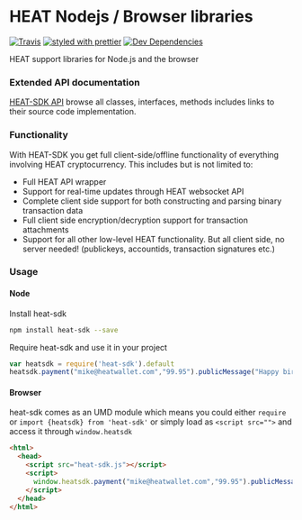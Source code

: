 # HEAT Nodejs / Browser libraries

[![Travis](https://img.shields.io/travis/Heat-Ledger-Ltd/heat-sdk.svg)](https://travis-ci.org/Heat-Ledger-Ltd/heat-sdk)
[![styled with prettier](https://img.shields.io/badge/styled_with-prettier-ff69b4.svg)](https://github.com/prettier/prettier)
[![Dev Dependencies](https://david-dm.org/Heat-Ledger-Ltd/heat-sdk/dev-status.svg)](https://david-dm.org/Heat-Ledger-Ltd/heat-sdk?type=dev)

HEAT support libraries for Node.js and the browser

### Extended API documentation

[HEAT-SDK API](https://heat-ledger-ltd.github.io/heat-sdk/) browse all classes, interfaces, methods includes links to their source code implementation.

### Functionality

With HEAT-SDK you get full client-side/offline functionality of everything involving HEAT cryptocurrency. 
This includes but is not limited to:

- Full HEAT API wrapper
- Support for real-time updates through HEAT websocket API
- Complete client side support for both constructing and parsing binary transaction data
- Full client side encryption/decryption support for transaction attachments
- Support for all other low-level HEAT functionality. But all client side, no server needed! (publickeys, accountids, transaction signatures etc.)

### Usage

#### Node

Install heat-sdk

```bash
npm install heat-sdk --save
```

Require heat-sdk and use it in your project

```javascript
var heatsdk = require('heat-sdk').default
heatsdk.payment("mike@heatwallet.com","99.95").publicMessage("Happy birthday!").sign("my secret phrase").broadcast()
```

#### Browser

heat-sdk comes as an UMD module which means you could either `require` or `import {heatsdk} from 'heat-sdk'` or simply load as `<script src="">` and access it through `window.heatsdk`

```html
<html>
  <head>
    <script src="heat-sdk.js"></script>
    <script>
      window.heatsdk.payment("mike@heatwallet.com","99.95").publicMessage("Happy birthday!").sign("my secret phrase").broadcast()
    </script>
  </head>
</html>
```